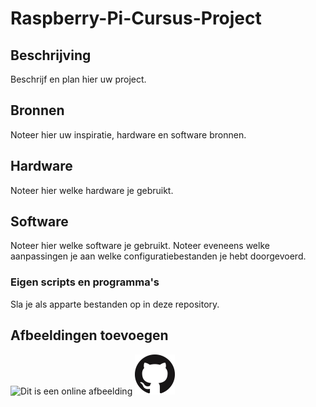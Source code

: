 # Raspberry-Pi-Cursus-Project
## Beschrijving
Beschrijf en plan hier uw project.
## Bronnen
Noteer hier uw inspiratie, hardware en software bronnen.
## Hardware
Noteer hier welke hardware je gebruikt.
## Software
Noteer hier welke software je gebruikt.
Noteer eveneens welke aanpassingen je aan welke configuratiebestanden je hebt doorgevoerd.
### Eigen scripts en programma's
Sla je als apparte bestanden op in deze repository.
## Afbeeldingen toevoegen
![Dit is een online afbeelding](https://myoctocat.com/assets/images/base-octocat.svg)
![En dit de afbeelding in onze image map](images/GitHub-Mark-64px.png)
